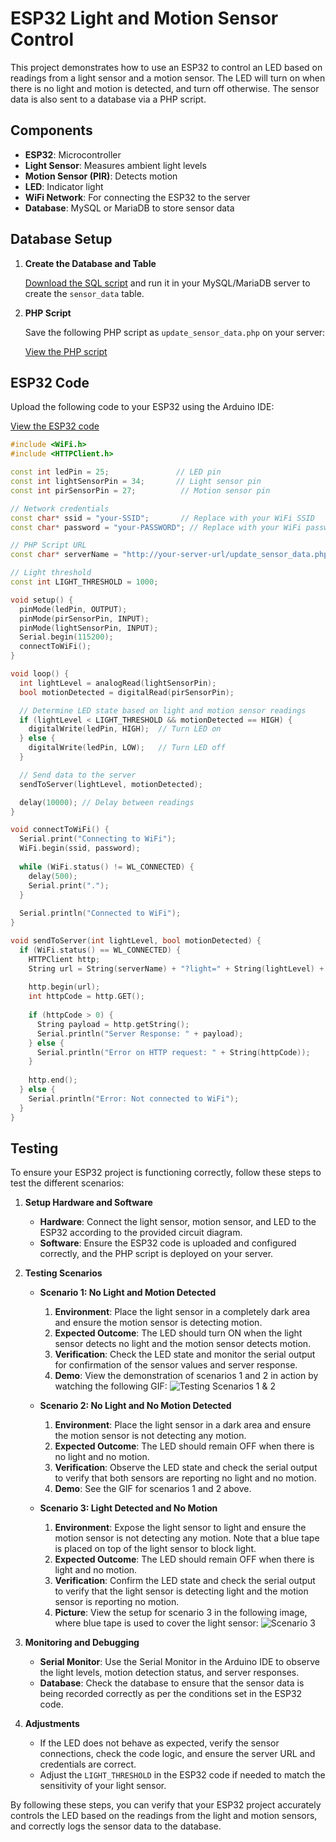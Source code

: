 # ESP32 Light and Motion Sensor Control

This project demonstrates how to use an ESP32 to control an LED based on readings from a light sensor and a motion sensor. The LED will turn on when there is no light and motion is detected, and turn off otherwise. The sensor data is also sent to a database via a PHP script.

## Components

- **ESP32**: Microcontroller
- **Light Sensor**: Measures ambient light levels
- **Motion Sensor (PIR)**: Detects motion
- **LED**: Indicator light
- **WiFi Network**: For connecting the ESP32 to the server
- **Database**: MySQL or MariaDB to store sensor data

## Database Setup

1. **Create the Database and Table**

   [Download the SQL script](https://github.com/shathalshehri/ESP32-Light-and-MotionSensorControl/blob/main/sensor_data.sql) and run it in your MySQL/MariaDB server to create the `sensor_data` table.

2. **PHP Script**

   Save the following PHP script as `update_sensor_data.php` on your server:

   [View the PHP script](https://github.com/shathalshehri/ESP32-Light-and-MotionSensorControl/blob/main/update_sensor_data.php)

## ESP32 Code

Upload the following code to your ESP32 using the Arduino IDE:

[View the ESP32 code](https://github.com/shathalshehri/ESP32-Light-and-MotionSensorControl/blob/main/electronics_sensors.ino)

```cpp
#include <WiFi.h>
#include <HTTPClient.h>

const int ledPin = 25;               // LED pin
const int lightSensorPin = 34;       // Light sensor pin
const int pirSensorPin = 27;          // Motion sensor pin

// Network credentials
const char* ssid = "your-SSID";       // Replace with your WiFi SSID
const char* password = "your-PASSWORD"; // Replace with your WiFi password

// PHP Script URL
const char* serverName = "http://your-server-url/update_sensor_data.php";

// Light threshold
const int LIGHT_THRESHOLD = 1000;

void setup() {
  pinMode(ledPin, OUTPUT);
  pinMode(pirSensorPin, INPUT);
  pinMode(lightSensorPin, INPUT);
  Serial.begin(115200);
  connectToWiFi();
}

void loop() {
  int lightLevel = analogRead(lightSensorPin);
  bool motionDetected = digitalRead(pirSensorPin);

  // Determine LED state based on light and motion sensor readings
  if (lightLevel < LIGHT_THRESHOLD && motionDetected == HIGH) {
    digitalWrite(ledPin, HIGH);  // Turn LED on
  } else {
    digitalWrite(ledPin, LOW);   // Turn LED off
  }

  // Send data to the server
  sendToServer(lightLevel, motionDetected);

  delay(10000); // Delay between readings
}

void connectToWiFi() {
  Serial.print("Connecting to WiFi");
  WiFi.begin(ssid, password);
  
  while (WiFi.status() != WL_CONNECTED) {
    delay(500);
    Serial.print(".");
  }
  
  Serial.println("Connected to WiFi");
}

void sendToServer(int lightLevel, bool motionDetected) {
  if (WiFi.status() == WL_CONNECTED) {
    HTTPClient http;
    String url = String(serverName) + "?light=" + String(lightLevel) + "&motion=" + (motionDetected ? "1" : "0");
    
    http.begin(url);
    int httpCode = http.GET();
    
    if (httpCode > 0) {
      String payload = http.getString();
      Serial.println("Server Response: " + payload);
    } else {
      Serial.println("Error on HTTP request: " + String(httpCode));
    }
    
    http.end();
  } else {
    Serial.println("Error: Not connected to WiFi");
  }
}
```

## Testing 

To ensure your ESP32 project is functioning correctly, follow these steps to test the different scenarios:

1. **Setup Hardware and Software**
   - **Hardware**: Connect the light sensor, motion sensor, and LED to the ESP32 according to the provided circuit diagram.
   - **Software**: Ensure the ESP32 code is uploaded and configured correctly, and the PHP script is deployed on your server.

2. **Testing Scenarios**

   - **Scenario 1: No Light and Motion Detected**
     1. **Environment**: Place the light sensor in a completely dark area and ensure the motion sensor is detecting motion.
     2. **Expected Outcome**: The LED should turn ON when the light sensor detects no light and the motion sensor detects motion.
     3. **Verification**: Check the LED state and monitor the serial output for confirmation of the sensor values and server response.
     4. **Demo**: View the demonstration of scenarios 1 and 2 in action by watching the following GIF:
        ![Testing Scenarios 1 & 2](https://github.com/shathalshehri/ESP32-Light-and-MotionSensorControl/blob/main/TestingSenarios1%2B2.gif)

   - **Scenario 2: No Light and No Motion Detected**
     1. **Environment**: Place the light sensor in a dark area and ensure the motion sensor is not detecting any motion.
     2. **Expected Outcome**: The LED should remain OFF when there is no light and no motion.
     3. **Verification**: Observe the LED state and check the serial output to verify that both sensors are reporting no light and no motion.
     4. **Demo**: See the GIF for scenarios 1 and 2 above.

   - **Scenario 3: Light Detected and No Motion**
     1. **Environment**: Expose the light sensor to light and ensure the motion sensor is not detecting any motion. Note that a blue tape is placed on top of the light sensor to block light.
     2. **Expected Outcome**: The LED should remain OFF when there is light and no motion.
     3. **Verification**: Confirm the LED state and check the serial output to verify that the light sensor is detecting light and the motion sensor is reporting no motion.
     4. **Picture**: View the setup for scenario 3 in the following image, where blue tape is used to cover the light sensor:
        ![Scenario 3](https://github.com/shathalshehri/ESP32-Light-and-MotionSensorControl/blob/main/Scenario3.jpeg)

3. **Monitoring and Debugging**
   - **Serial Monitor**: Use the Serial Monitor in the Arduino IDE to observe the light levels, motion detection status, and server responses.
   - **Database**: Check the database to ensure that the sensor data is being recorded correctly as per the conditions set in the ESP32 code.

4. **Adjustments**
   - If the LED does not behave as expected, verify the sensor connections, check the code logic, and ensure the server URL and credentials are correct.
   - Adjust the `LIGHT_THRESHOLD` in the ESP32 code if needed to match the sensitivity of your light sensor.

By following these steps, you can verify that your ESP32 project accurately controls the LED based on the readings from the light and motion sensors, and correctly logs the sensor data to the database.

